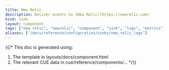 ```yaml
---
title: New Relic
description: Deliver events to [New Relic](https://newrelic.com)
kind: sink
layout: component
tags: ["new relic", "newrelic", "component", "sink", "logs", "metrics"]
aliases: ["/docs/reference/configuration/sinks/new_relic_logs"]
---
```


{{/*
This doc is generated using:

1. The template in layouts/docs/component.html
2. The relevant CUE data in cue/reference/components/...
   */}}
